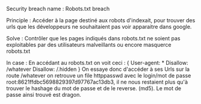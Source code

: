 Security breach name 	: Robots.txt breach

Principle 				: Accéder à la page destiné aux robots d'indexait, pour trouver des urls que les développeurs ne souhaitaient pas voir apparaitre dans google.

Solve 					: Contrôler que les pages indiqués dans robots.txt ne soient pas exploitables par des utilisateurs malveillants ou encore masquerce robots.txt

In case 				: En accédant au robots.txt on voit ceci : 
						{
							User-agent: *
							Disallow: /whatever
							Disallow: /.hidden
						}
						On essaye donc d'accéder à ses Urls sur la route /whatever on retrouve un file httppasswd avec le login/mot de passe root:8621ffdbc5698829397d97767ac13db3,
						il ne nous restaient plus qu'à trouver le hashage du mot de passe et de le reverse. (md5). Le mot de passe ainsi trouvé est dragon.